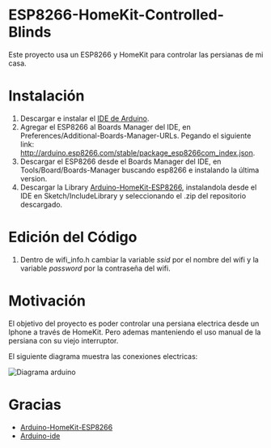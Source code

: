 # ESP8266-HomeKit-Controlled-Blinds

Este proyecto usa un ESP8266 y HomeKit para controlar las persianas de mi casa.

# Instalación
1. Descargar e instalar el [IDE de Arduino](https://www.arduino.cc/en/software).
2. Agregar el ESP8266 al Boards Manager del IDE, en Preferences/Additional-Boards-Manager-URLs. Pegando el siguiente link: http://arduino.esp8266.com/stable/package_esp8266com_index.json.
3. Descargar el ESP8266 desde el Boards Manager del IDE, en Tools/Board/Boards-Manager buscando esp8266 e instalando la última version.
4. Descargar la Library [Arduino-HomeKit-ESP8266](https://github.com/Mixiaoxiao/Arduino-HomeKit-ESP8266), instalandola desde el IDE en Sketch/IncludeLibrary y seleccionando el .zip del repositorio descargado.

# Edición del Código
1. Dentro de wifi_info.h cambiar la variable *ssid* por el nombre del wifi y la variable *password* por la contraseña del wifi.

# Motivación
El objetivo del proyecto es poder controlar una persiana electrica desde un Iphone a través de HomeKit. Pero ademas manteniendo el uso manual de la persiana con su viejo interruptor.

El siguiente diagrama muestra las conexiones electricas:

![Diagrama arduino](https://github.com/PradaJoaquin/ESP8266-HomeKit-Controlled-Blinds/assets/36085103/d3c16e67-620a-412f-8215-a3811f8034fc)


# Gracias
- [Arduino-HomeKit-ESP8266](https://github.com/Mixiaoxiao/Arduino-HomeKit-ESP8266)
- [Arduino-ide](https://github.com/arduino/arduino-ide)
